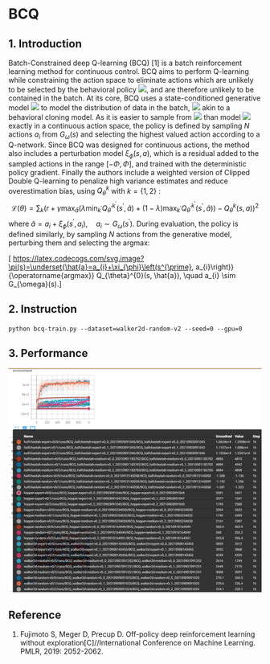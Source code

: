 # BCQ

## 1. Introduction

Batch-Constrained deep Q-learning (BCQ) [1] is a batch reinforcement learning method for continuous control. BCQ aims to perform Q-learning while constraining the action space to eliminate actions which are unlikely to be selected by the behavioral policy ![](http://latex.codecogs.com/svg.latex?\\pi_{b}), and are therefore unlikely to be contained in the batch. At its core, BCQ uses a state-conditioned generative model ![](https://latex.codecogs.com/svg.latex?G_{\\omega}:\\mathcal{S}&space;\\rightarrow&space;\\mathcal{A}) to model the distribution of data in the batch, ![](https://latex.codecogs.com/svg.latex?G_{\\omega}&space;\\approx&space;\\pi_{b}) akin to a behavioral cloning model. As it is easier to sample from ![](https://latex.codecogs.com/svg.latex?\\pi_{b}(a&space;\\mid&space;s)) than model ![](https://latex.codecogs.com/svg.latex?\\pi_{b}(a&space;\\mid&space;s)) exactly in a continuous action space, the policy is defined by sampling $N$ actions $a_{i}$ from $G_{\omega}(s)$ and selecting the highest valued action according to a Q-network. Since BCQ was designed for continuous actions, the method also includes a perturbation model $\xi_{\phi}(s, a)$, which is a residual added to the sampled actions in the range $[-\Phi, \Phi]$, and trained with the deterministic policy gradient. Finally the authors include a weighted version of Clipped Double Q-learning to penalize high variance estimates and reduce overestimation bias, using $Q_{\theta}^{k}$ with $k=\{1,2\}$ :
$$
\mathcal{L}(\theta)=\sum_{k}\left(r+\gamma \max _{\hat{a}}\left(\lambda \min _{k^{\prime}} Q_{\theta^{\prime}}^{k^{\prime}}\left(s^{\prime}, \hat{a}\right)+(1-\lambda) \max _{k^{\prime}} Q_{\theta^{\prime}}^{k^{\prime}}\left(s^{\prime}, \hat{a}\right)\right)-Q_{\theta}^{k}(s, a)\right)^{2}
$$
where $\hat{a}=a_{i}+\xi_{\phi}\left(s^{\prime}, a_{i}\right), \quad a_{i} \sim G_{\omega}\left(s^{\prime}\right).$ During evaluation, the policy is defined similarly, by sampling $N$ actions from the generative model, perturbing them and selecting the argmax:

\[ https://latex.codecogs.com/svg.image?\pi(s)=\underset{\hat{a}=a_{i}+\xi_{\phi}\left(s^{\prime}, a_{i}\right)}{\operatorname{argmax}} Q_{\theta}^{0}(s, \hat{a}), \quad a_{i} \sim G_{\omega}(s).\]

## 2. Instruction

```
python bcq-train.py --dataset=walker2d-random-v2 --seed=0 --gpu=0
```

## 3. Performance

<img src=".\imgs\5s0ZS1.png" alt="img" style="zoom:80%;" />

## Reference

1. Fujimoto S, Meger D, Precup D. Off-policy deep reinforcement learning without exploration[C]//International Conference on Machine Learning. PMLR, 2019: 2052-2062.

   

